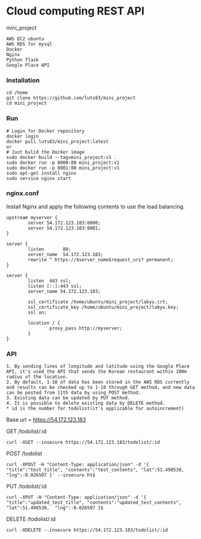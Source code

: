 # Cloud computing REST API
mini_project
```shell
AWS EC2 ubuntu
AWS RDS for mysql
Docker
Nginx
Python flask
Google Place API
```
### Installation
```shell
cd /home
git clone https://github.com/luts83/mini_project
cd mini_project
```
### Run
```shell
# Login for Docker repository
docker login
docker pull luts83/mini_project:latest
or
# Just bulid the Docker image
sudo docker build --tag=mini_project:v1 .
sudo docker run -p 8000:80 mini_project:v1
sudo docker run -p 8001:80 mini_project:v1
sudo apt-get install nginx
sudo service nginx start
```
### nginx.conf
Install Nginx and apply the following contents to use the load balancing.
```shell
upstream myserver {
        server 54.172.123.183:8000;
        server 54.172.123.183:8001;
}

server {
        listen       80;
        server_name  54.172.123.183;
        rewrite ^ https://$server_name$request_uri? permanent;
}

server {
        listen  443 ssl;
        listen [::]:443 ssl;
        server_name 54.172.123.183;

        ssl_certificate /home/ubuntu/mini_project/labyu.crt;
        ssl_certificate_key /home/ubuntu/mini_project/labyu.key;
        ssl on;

        location / {
                proxy_pass http://myserver;
        }
}
```
### API
```shell
1. By sending lines of longitude and latitude using the Google Place API, it's used the API that sends the Korean restaurant within 100m radius of the location.
2. By default, 1-10 of data has been stored in the AWS RDS currently and results can be checked up to 1-10 through GET method, and new data can be posted from 11th data by using POST method.
3. Existing data can be updated by PUT method.
4. It is possible to delete existing data by DELETE method.
* id is the number for todolist(it's applicable for autoincrement)
```
Base url = https://54.172.123.183

GET /todolist/:id
```shell
curl -XGET --insecure https://54.172.123.183/todolist/:id
```
POST /todolist
```shell
curl -XPOST -H "Content-Type: application/json" -d '{ "title":"test_title", "contents":"test_contents", "lat":51.498538,  "lng":-0.026507 }' --insecure ht$
```
PUT /todolist/:id
```shell
curl -XPUT -H "Content-Type: application/json" -d '{ "title":"updated_test_title", "contents":"updated_test_contents", "lat":51.498538,  "lng":-0.026507 }$
```
DELETE /todolist/:id
```shell
curl -XDELETE --insecure https://54.172.123.183/todolist/:id
```
